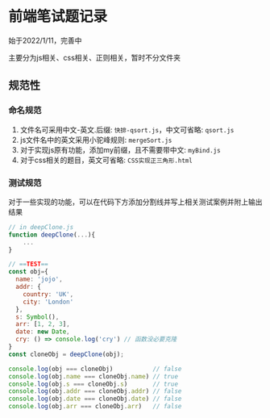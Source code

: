 # 前端笔试题记录

始于2022/1/11，完善中

主要分为js相关、css相关、正则相关，暂时不分文件夹

## 规范性

### 命名规范

1. 文件名可采用中文-英文.后缀: `快排-qsort.js`，中文可省略: `qsort.js`
2. js文件名中的英文采用小驼峰规则: `mergeSort.js`
3. 对于实现js原有功能，添加my前缀，且不需要带中文: `myBind.js`
4. 对于css相关的题目，英文可省略: `CSS实现正三角形.html`

 

### 测试规范

对于一些实现的功能，可以在代码下方添加分割线并写上相关测试案例并附上输出结果

````js
// in deepClone.js
function deepClone(...){ 
    ... 
}

// ==TEST==
const obj={
  name: 'jojo',
  addr: {
    country: 'UK',
    city: 'London'
  },
  s: Symbol(),
  arr: [1, 2, 3],
  date: new Date,
  cry: () => console.log('cry') // 函数没必要克隆
}
const cloneObj = deepClone(obj);

console.log(obj === cloneObj)           // false
console.log(obj.name === cloneObj.name) // true
console.log(obj.s === cloneObj.s)       // true
console.log(obj.addr === cloneObj.addr) // false
console.log(obj.date === cloneObj.date) // false
console.log(obj.arr === cloneObj.arr)   // false

````

